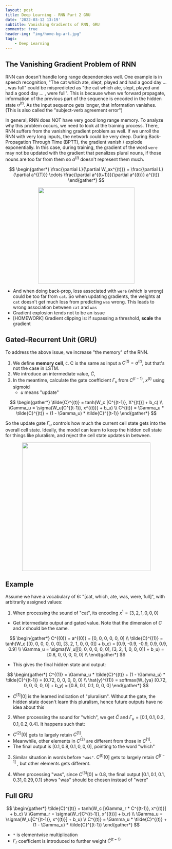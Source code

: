 ```yaml
---
layout: post
title: Deep Learning - RNN Part 2 GRU
date: '2022-03-12 13:19'
subtitle: Vanishing Gradients of RNN, GRU
comments: true
header-img: "img/home-bg-art.jpg"
tags:
    - Deep Learning
---
```


## The Vanishing Gradient Problem of RNN

RNN can doesn't handle long range dependencies well. One example is in speech recognition, "The cat which ate, slept, played and had a good day ... , was full" could be mispredicted as "the cat which ate, slept, played and had a good day ... , were full". This is because when we forward propagate, information of the previous part of the sequence is encoded in the hidden state $a^{(t)}$. As the input sequence gets longer, that information vanishes. (This is also called the "subject-verb agreement error")

In general, RNN does NOT have very good long range memory. To analyze why this problem occurs, we need to look at the training process. There, RNN suffers from the vanishing gradient problem as well. If we unroll the RNN with very long inputs, the network could be very deep. During Back-Propagation Through Time (BPTT), the gradient vanish / explode exponentially. In this case, during training, the gradient of the word `were` may not be updated with the gradient that penalizes plural nouns, if those nouns are too far from them so $a^{(t)}$ doesn't represent them much.

$$
\begin{gather*}
\frac{\partial L}{\partial W_ax^{(t)}} = \frac{\partial L}{\partial a^{(T)}} \cdots \frac{\partial a^{(t+1)}}{\partial a^{(t)}} a^{(t)}
\end{gather*}
$$

<div style="text-align: center;">
<p align="center">
    <figure>
        <img src="https://github.com/user-attachments/assets/c7a956fb-60cf-4de1-8953-db5e406e7573" height="300" alt=""/>
    </figure>
</p>
</div>

- And when doing back-prop, loss associated with `were` (which is wrong) could be too far from `cat`. So when updating gradients, the weights at `cat` doesn't get much loss from predicting `was` wrong. This leads to wrong association between `cat` and `was`
- Gradient explosion tends not to be an issue
- [HOMEWORK] Gradient clipping is: if supassing a threshold, **scale** the gradient

## Gated-Recurrent Unit (GRU)

To address the above issue, we increase "the memory" of the RNN.

1. We define **memory cell**, `C`. C is the same as input a $C^{(t)} = a^{(t)}$, but that's not the case in LSTM.
2. We introduce an intermediate value, $\tilde{C}$,
3. In the meantime, calculate the gate coefficient $\Gamma_u$ from $C^{(t-1)}$, $x^{(t)}$ using sigmoid
    - $u$ means "update"

$$
\begin{gather*}
\tilde{C}^{(t)} = tanh(W_c [C^{(t-1)}, X^{(t)}] + b_c)
\\
\Gamma_u = \sigma(W_u[C^{(t-1)}, x^{(t)}] + b_u)
\\
C^{(t)} = \Gamma_u * \tilde{C}^{(t)} + (1 - \Gamma_u) * \tilde{C}^{(t-1)}
\end{gather*}
$$

So the update gate $\Gamma_u$ controls how much the current cell state gets into the overall cell state. Ideally, the model can learn to keep the hidden cell state for things like pluralism, and reject the cell state updates in between.

<div style="text-align: center;">
<p align="center">
    <figure>
        <img src="https://github.com/user-attachments/assets/369951ac-19e0-484f-8ea0-db2d1b1db1bf" height="400" alt=""/>
    </figure>
</p>
</div>

## Example

Assume we have a vocabulary of 6: "[cat, which, ate, was, were, full]", with arbitrarily assigned values:

1. When processing the sound of "cat", its encoding $x^{1} = [3, 2, 1, 0, 0, 0]$

- Get intermediate output and gated value. Note that the dimension of $C$ and $x$ should be the same.

$$
\begin{gather*}
C^{(0)} = a^{(0)} = [0, 0, 0, 0, 0, 0]  \\
\tilde{C}^{(1)} = tanh(W_c [[0, 0, 0, 0, 0, 0], [3, 2, 1, 0, 0, 0]] + b_c) = [0.9, -0.9, -0.9, 0.9, 0.9, 0.9] \\
\Gamma_u = \sigma(W_u[[0, 0, 0, 0, 0, 0], [3, 2, 1, 0, 0, 0]] + b_u) = [0.8, 0, 0, 0, 0, 0] \\
\end{gather*}
$$

- This gives the final hidden state and output:

$$
\begin{gather*}
C^{(1)} = \Gamma_u * \tilde{C}^{(t)} + (1 - \Gamma_u) * \tilde{C}^{(t-1)} = [0.72, 0, 0, 0, 0, 0] \\
\hat{y}^{(1)} = softmax(W_{ya} [0.72, 0, 0, 0, 0, 0]  + b_y) = [0.8, 0.1, 0.1, 0, 0, 0]
\end{gather*}
$$

- $C^{[1]}[0]$ is the learned indication of "pluralism". Without the gate, the hidden state doesn't learn this pluralism, hence future outputs have no idea about this

2. When processing the sound for "which", we get $\tilde{C}$ and $\Gamma_u = [0.1, 0.1, 0.2, 0.1, 0.2, 0.4]$. It happens such that:

- $C^{(2)}[0]$ gets to largely retain $C^{[1]}$.
- Meanwhile, other elements in $C^{(2)}$ are different from those in $C^{[1]}$.
- The final output is $[0.1, 0.8, 0.1, 0, 0, 0]$, pointing to the word "which"

3. Similar situation in words before `"was"`. $C^{(t)}[0]$ gets to largely retain $C^{[t-1]}$ , but other elements gets different.

4. When processing "was", since $C^{(5)}[0] \approx 0.8$, the final output $[0.1, 0.1, 0.1, 0.31, 0.29, 0.1]$ shows "was" should be chosen instead of "were"

## Full GRU

$$
\begin{gather*}
\tilde{C}^{(t)} = tanh(W_c [\Gamma_r * C^{(t-1)}, x^{(t)}] + b_c)
\\
\Gamma_r = \sigma(W_r[C^{(t-1)}, x^{(t)}] + b_r)
\\
\Gamma_u = \sigma(W_u[C^{(t-1)}, x^{(t)}] + b_u)
\\
C^{(t)} = \Gamma_u * \tilde{C}^{(t)} + (1 - \Gamma_u) * \tilde{C}^{(t-1)}
\end{gather*}
$$

- `*` is elementwise multiplication
- $\Gamma_r$ coefficient is introduced to further weight $\tilde{C}^{(t-1)}$
